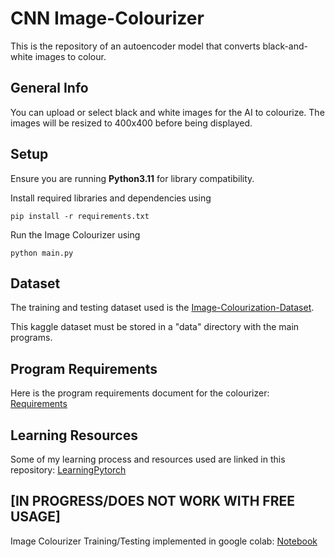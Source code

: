 # CNN Image-Colourizer
This is the repository of an autoencoder model that converts black-and-white images to colour.

## General Info
You can upload or select black and white images for the AI to colourize. The images will be resized to 400x400 before being displayed. 

## Setup
Ensure you are running **Python3.11** for library compatibility. 

Install required libraries and dependencies using

`pip install -r requirements.txt`

Run the Image Colourizer using

`python main.py`

## Dataset
The training and testing dataset used is the [Image-Colourization-Dataset](https://www.kaggle.com/datasets/aayush9753/image-colorization-dataset).

This kaggle dataset must be stored in a "data" directory with the main programs.

## Program Requirements
Here is the program requirements document for the colourizer: [Requirements](https://docs.google.com/document/d/17pzGwoIqIhhMRrc7eZbiCiMEfnEUco78iabRo-hJ5ho/edit?usp=sharing)

## Learning Resources
Some of my learning process and resources used are linked in this repository: [LearningPytorch](https://github.com/SaiAmartya/LearningPytorch)

## [IN PROGRESS/DOES NOT WORK WITH FREE USAGE]
Image Colourizer Training/Testing implemented in google colab: [Notebook](https://colab.research.google.com/drive/1as_sPWGZ5A1jBX2AOV8SkTD8Wx_DH3DU?usp=sharing)
